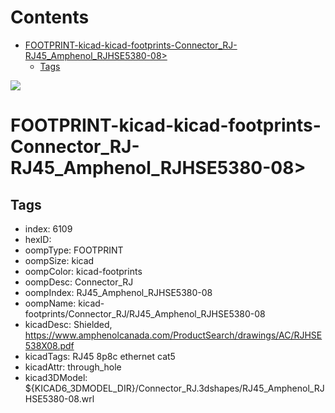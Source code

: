 



Contents
========

* [FOOTPRINT-kicad-kicad-footprints-Connector_RJ-RJ45_Amphenol_RJHSE5380-08>](#footprint-kicad-kicad-footprints-connector_rj-rj45_amphenol_rjhse5380-08)
	* [Tags](#tags)
  
![][im]
# FOOTPRINT-kicad-kicad-footprints-Connector_RJ-RJ45_Amphenol_RJHSE5380-08>

## Tags

- index: 6109
- hexID: 
- oompType: FOOTPRINT
- oompSize: kicad
- oompColor: kicad-footprints
- oompDesc: Connector_RJ
- oompIndex: RJ45_Amphenol_RJHSE5380-08
- oompName: kicad-footprints/Connector_RJ/RJ45_Amphenol_RJHSE5380-08
- kicadDesc: Shielded, https://www.amphenolcanada.com/ProductSearch/drawings/AC/RJHSE538X08.pdf
- kicadTags: RJ45 8p8c ethernet cat5
- kicadAttr: through_hole
- kicad3DModel: ${KICAD6_3DMODEL_DIR}/Connector_RJ.3dshapes/RJ45_Amphenol_RJHSE5380-08.wrl



[im]: image.png
